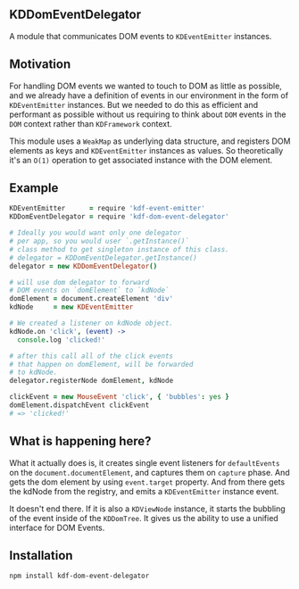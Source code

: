 ## KDDomEventDelegator

A module that communicates DOM events to `KDEventEmitter` instances.

## Motivation

For handling DOM events we wanted to touch to DOM as little as possible,
and we already have a definition of events in our environment in the form of
`KDEventEmitter` instances. But we needed to do this as efficient and performant as
possible without us requiring to think about `DOM` events in the `DOM` context rather
than `KDFramework` context.

This module uses a `WeakMap` as underlying data structure, and registers DOM elements
as keys and `KDEventEmitter` instances as values. So theoretically it's an `O(1)` operation
to get associated instance with the DOM element.

## Example

```coffee
KDEventEmitter      = require 'kdf-event-emitter'
KDDomEventDelegator = require 'kdf-dom-event-delegator'

# Ideally you would want only one delegator
# per app, so you would user `.getInstance()`
# class method to get singleton instance of this class.
# delegator = KDDomEventDelegator.getInstance()
delegator = new KDDomEventDelegator()

# will use dom delegator to forward
# DOM events on `domElement` to `kdNode`
domElement = document.createElement 'div'
kdNode     = new KDEventEmitter

# We created a listener on kdNode object.
kdNode.on 'click', (event) ->
  console.log 'clicked!'

# after this call all of the click events
# that happen on domElement, will be forwarded
# to kdNode.
delegator.registerNode domElement, kdNode

clickEvent = new MouseEvent 'click', { 'bubbles': yes }
domElement.dispatchEvent clickEvent
# => 'clicked!'
```

## What is happening here?

What it actually does is, it creates single event listeners for `defaultEvents` on the `document.documentElement`, and captures them on `capture` phase. And gets the dom element by using `event.target` property. And from there gets the kdNode from the registry, and emits a `KDEventEmitter` instance event.

It doesn't end there. If it is also a `KDViewNode` instance, it starts the bubbling of the event inside of the `KDDomTree`. It gives us the ability to use a unified interface for DOM Events.


## Installation

```
npm install kdf-dom-event-delegator
```

